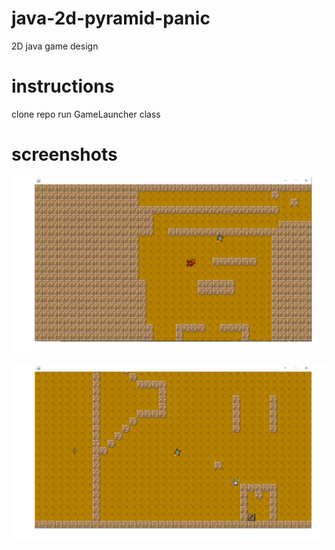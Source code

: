 # java-2d-pyramid-panic
2D java game design

# instructions
clone repo
run GameLauncher class

# screenshots
![image](resources/pyrpanic1.png)

![image](resources/pyrpanic2.png)
